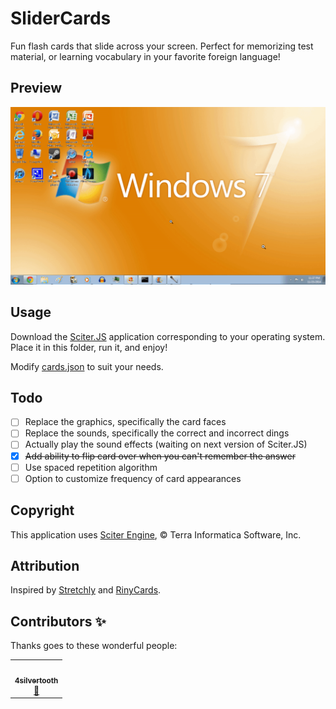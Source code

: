 # SliderCards

Fun flash cards that slide across your screen.  Perfect for memorizing test material, or learning vocabulary in your favorite foreign language!

## Preview

![animated preview](preview.gif)

## Usage

Download the [Sciter.JS](https://github.com/c-smile/sciter-js-sdk/tree/main/bin) application corresponding to your operating system.  Place it in this folder, run it, and enjoy!

Modify [cards.json](cards.json) to suit your needs.

## Todo

- [ ] Replace the graphics, specifically the card faces
- [ ] Replace the sounds, specifically the correct and incorrect dings
- [ ] Actually play the sound effects (waiting on next version of Sciter.JS)
- [x] ~~Add ability to flip card over when you can't remember the answer~~
- [ ] Use spaced repetition algorithm
- [ ] Option to customize frequency of card appearances

## Copyright

This application uses [Sciter Engine](https://sciter.com), © Terra Informatica Software, Inc.

## Attribution

Inspired by [Stretchly](https://github.com/hovancik/stretchly) and [RinyCards](https://github.com/devicedev/riny-cards).

## Contributors ✨

Thanks goes to these wonderful people:

<table>
  <tr>
    <td align="center"><a href="https://github.com/4silvertooth"><img src="https://avatars.githubusercontent.com/u/793967?v=3?s=100" width="100px;" alt=""/><br /><sub><b>4silvertooth</b></sub></a><br /><a href="https://github.com/GirkovArpa/slidercards/commit/aec3251bfdd7c22770ad52e6cb4438a4b5daf39f" title="Refactoring">🔨</a>
  </tr>
</table>